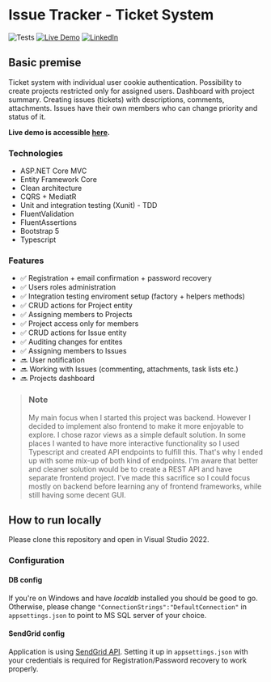 # Issue Tracker - Ticket System
![Tests](https://github.com/durajrafal/IssueTracker/actions/workflows/ci_cd.yml/badge.svg)
[![Live Demo](https://img.shields.io/badge/Live%20Demo-Visit-darkgreen)](https://issuetrackerdemoduraj.azurewebsites.net/)
[![LinkedIn](https://img.shields.io/badge/-LinkedIn-blue?style=flat-square&logo=Linkedin&logoColor=white&link=https://www.linkedin.com/in/rafal-duraj/)](https://www.linkedin.com/in/rafal-duraj/)

## Basic premise
Ticket system with individual user cookie authentication. Possibility to create projects restricted only for assigned users. Dashboard with project summary.
Creating issues (tickets) with descriptions, comments, attachments. Issues have their own members who can change priority and status of it. 

**Live demo is accessible [here](https://issuetrackerdemoduraj.azurewebsites.net/).**

### Technologies
* ASP.NET Core MVC
* Entity Framework Core
* Clean architecture
* CQRS + MediatR
* Unit and integration testing (Xunit) - TDD
* FluentValidation
* FluentAssertions
* Bootstrap 5
* Typescript

### Features
* ✅ Registration + email confirmation + password recovery
* ✅ Users roles administration
* ✅ Integration testing enviroment setup (factory + helpers methods)
* ✅ CRUD actions for Project entity
* ✅ Assigning members to Projects
* ✅ Project access only for members
* ✅ CRUD actions for Issue entity
* ✅ Auditing changes for entites
* ✅ Assigning members to Issues
* 🔜 User notification
* 🔜 Working with Issues (commenting, attachments, task lists etc.)
* 🔜 Projects dashboard

> ### Note
> My main focus when I started this project was backend. However I decided to implement also frontend to make it more enjoyable to explore. I chose razor views as a simple default solution. In some places I wanted to have more interactive functionality so I used Typescript and created API endpoints to fulfill this. That's why I ended up with some mix-up of both kind of endpoints. I'm aware that better and cleaner solution would be to create a REST API and have separate frontend project. I've made this sacrifice so I could focus mostly on backend before learning any of frontend frameworks, while still having some decent GUI.

## How to run locally
Please clone this repository and open in Visual Studio 2022.
### Configuration
#### DB config
If you're on Windows and have *localdb* installed you should be good to go. Otherwise, please change `"ConnectionStrings":"DefaultConnection"` in `appsettings.json` to point to MS SQL server of your choice.
#### SendGrid config
Application is using [SendGrid API](https://docs.sendgrid.com/). Setting it up in `appsettings.json` with your credentials is required for Registration/Password recovery to work properly.
